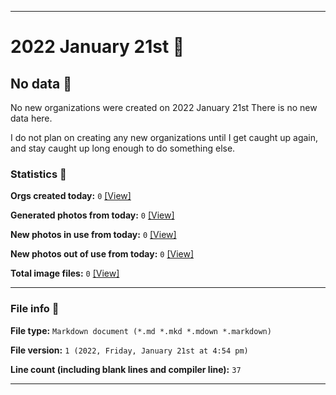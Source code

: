 
***

# 2022 January 21st 📅

## No data 🚫

No new organizations were created on 2022 January 21st There is no new data here.

I do not plan on creating any new organizations until I get caught up again, and stay caught up long enough to do something else.

<!-- I will (hopefully) be creating new organizations at some point later this month. At the moment, I have become overloaded, and need to take a break. The list keeps growing faster than I can catch up on it, and it would have taken 3+ more consecutive days of work, which I can't do right now. !-->

### Statistics 📝

**Orgs created today:** `0` [[View]](/NewOrgs/2022/01_January/README.md#january-21st-2022)

**Generated photos from today:** `0` [[View]](/OrganizationGraphics/ByDate/2022/01_January/21/Generated/)

**New photos in use from today:** `0` [[View]](/OrganizationGraphics/ByDate/2022/01_January/21/Used/)

**New photos out of use from today:** `0` [[View]](/OrganizationGraphics/ByDate/2022/01_January/21/Unused/)

**Total image files:** `0` [[View]](/OrganizationGraphics/ByDate/2022_January/21/)

***

### File info 📜

**File type:** `Markdown document (*.md *.mkd *.mdown *.markdown)`

**File version:** `1 (2022, Friday, January 21st at 4:54 pm)`

**Line count (including blank lines and compiler line):** `37`

***
